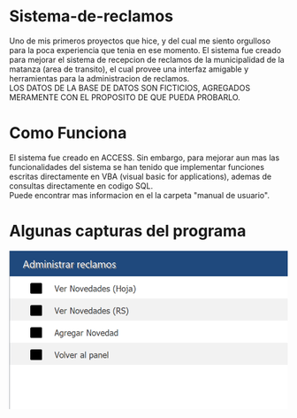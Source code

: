 # Sistema-de-reclamos
Uno de mis primeros proyectos que hice, y del cual me siento orgulloso para la poca experiencia que tenia en ese momento. El sistema fue creado para mejorar el sistema de recepcion de reclamos de la municipalidad de la matanza (area de transito), el cual provee una interfaz amigable y herramientas para la administracion de reclamos.<br>
LOS DATOS DE LA BASE DE DATOS SON FICTICIOS, AGREGADOS MERAMENTE CON EL PROPOSITO DE QUE PUEDA PROBARLO.

# Como Funciona
El sistema fue creado en ACCESS. Sin embargo, para mejorar aun mas las funcionalidades del sistema se han tenido que implementar funciones escritas directamente en VBA (visual basic for applications), ademas de consultas directamente en codigo SQL.<br>
Puede encontrar mas informacion en el la carpeta "manual de usuario".

# Algunas capturas del programa
![Alt text](readme-contenido/main-page.png?raw=true "pantalla principal")
